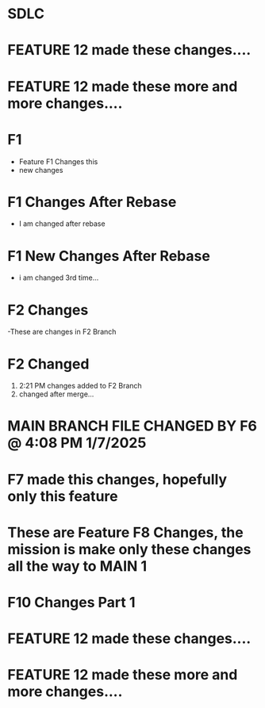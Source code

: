 # SDLC

# FEATURE 12 made these changes....

# FEATURE 12 made these more and more changes....

# F1
- Feature F1 Changes this
- new changes

# F1 Changes After Rebase
- I am changed after rebase

# F1 New Changes After Rebase
- i am changed 3rd time...

# F2 Changes 
-These are changes in F2 Branch

# F2 Changed
1. 2:21 PM changes added to F2 Branch
1. changed after merge...

# MAIN BRANCH FILE CHANGED BY F6 @ 4:08 PM 1/7/2025

# F7 made this changes, hopefully only this feature 

# These are Feature F8 Changes, the mission is make only these changes all the way to MAIN 1

# F10 Changes Part 1

# FEATURE 12 made these changes....

# FEATURE 12 made these more and more changes....